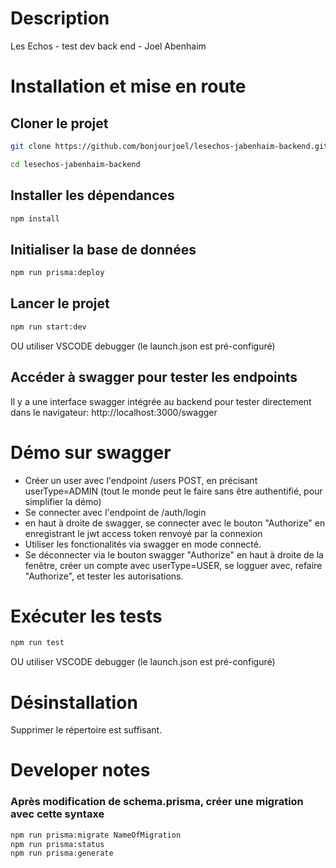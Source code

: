 # Description

Les Echos - test dev back end - Joel Abenhaim

# Installation et mise en route

## Cloner le projet

```bash
git clone https://github.com/bonjourjoel/lesechos-jabenhaim-backend.git
```

```bash
cd lesechos-jabenhaim-backend
```

## Installer les dépendances

```bash
npm install
```

## Initialiser la base de données

```bash
npm run prisma:deploy
```

## Lancer le projet

```bash
npm run start:dev
```

OU utiliser VSCODE debugger (le launch.json est pré-configuré)

## Accéder à swagger pour tester les endpoints

Il y a une interface swagger intégrée au backend pour tester directement dans le navigateur:
http://localhost:3000/swagger

# Démo sur swagger

- Créer un user avec l'endpoint /users POST, en précisant userType=ADMIN (tout le monde peut le faire sans être authentifié, pour simplifier la démo)
- Se connecter avec l'endpoint de /auth/login
- en haut à droite de swagger, se connecter avec le bouton "Authorize" en enregistrant le jwt access token renvoyé par la connexion
- Utiliser les fonctionalités via swagger en mode connecté.
- Se déconnecter via le bouton swagger "Authorize" en haut à droite de la fenêtre, créer un compte avec userType=USER, se logguer avec, refaire "Authorize", et tester les autorisations.

# Exécuter les tests

```bash
npm run test
```

OU utiliser VSCODE debugger (le launch.json est pré-configuré)

# Désinstallation

Supprimer le répertoire est suffisant.

# Developer notes

### Après modification de schema.prisma, créer une migration avec cette syntaxe

```bash
npm run prisma:migrate NameOfMigration
npm run prisma:status
npm run prisma:generate
```
